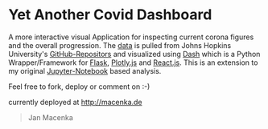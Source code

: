 # Yet Another Covid Dashboard

A more interactive visual Application for inspecting current corona figures and the overall progression.
The [data](https://raw.githubusercontent.com/CSSEGISandData/COVID-19/master/csse_covid_19_data/csse_covid_19_time_series/time_series_covid19_confirmed_global.csv) is pulled from Johns Hopkins University's [GitHub-Repositors](https://github.com/CSSEGISandData/COVID-19) and visualized using [Dash](https://dash.plotly.com/) which is a Python Wrapper/Framework for [Flask](https://flask.palletsprojects.com/), [Plotly.js](https://plotly.com/) and [React.js](https://reactjs.org/).
This is an extension to my original [Jupyter-Notebook](https://github.com/jmacenka/jupyternotebook_covid_19_visualization/blob/master/analysis_of_the_covid_19_course.ipynb) based analysis.

Feel free to fork, deploy or comment on :-)

currently deployed at http://macenka.de

> Jan Macenka
